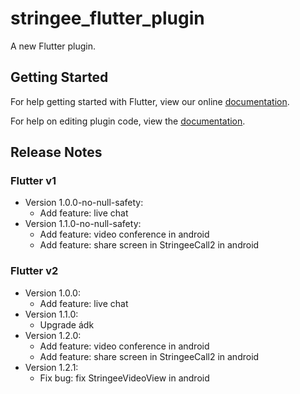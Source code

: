 # stringee_flutter_plugin

A new Flutter plugin.

## Getting Started

For help getting started with Flutter, view our online
[documentation](https://flutter.io/).

For help on editing plugin code, view the [documentation](https://flutter.io/developing-packages/#edit-plugin-package).

## Release Notes
### Flutter v1
- Version 1.0.0-no-null-safety:
    + Add feature: live chat
- Version 1.1.0-no-null-safety:
    + Add feature: video conference in android
    + Add feature: share screen in StringeeCall2 in android

### Flutter v2
- Version 1.0.0:
    + Add feature: live chat
- Version 1.1.0:
    + Upgrade ádk
- Version 1.2.0:
    + Add feature: video conference in android
    + Add feature: share screen in StringeeCall2 in android
- Version 1.2.1:
    + Fix bug: fix StringeeVideoView in android